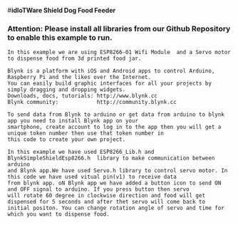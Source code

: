  #**idIoTWare Shield Dog Food Feeder**
  ###  **Attention: Please install all libraries from our Github Repository to enable this example to run.**
    
    In this example we are using ESP8266-01 Wifi Module  and a Servo motor to dispense food from 3d printed food jar.
    
    Blynk is a platform with iOS and Android apps to control Arduino, Raspberry Pi and the likes over the Internet. 
    You can easily build graphic interfaces for all your projects by simply dragging and dropping widgets.
    Downloads, docs, tutorials: http://www.blynk.cc
    Blynk community:            http://community.blynk.cc 
  
    To send data from Blynk to arduino or get data from arduino to blynk app you need to install Blynk app on your 
    smartphone, create account to log in to the app then you will get a unique token number then use that token number in 
    this code to create your own project.
    
    In this example we have used ESP8266_Lib.h and BlynkSimpleShieldEsp8266.h  library to make communication between arduino
    and Blynk app.We have used Servo.h library to control servo motor. In this code we have used vitual pin(v1) to receive data 
    from blynk app. oN Blynk app we have added a button icon to send ON and OFF signal to arduino. If you press button then servo
    will rotate 60 degree in clockwise direction and food will get dispensed for 5 seconds and after thet servo will come back to 
    initial positon. You can change rotation angle of servo and time for which you want to dispense food. 
